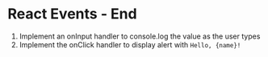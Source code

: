 # React Events - End

1. Implement an onInput handler to console.log the value as the user types
2. Implement the onClick handler to display alert with `Hello, {name}!`

